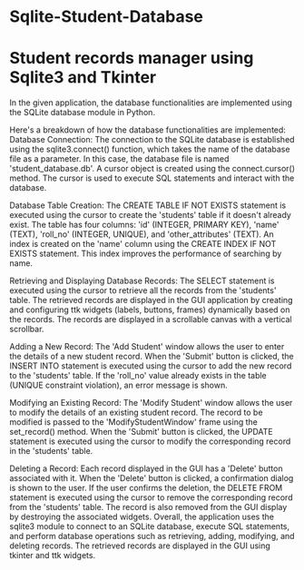 # Sqlite-Student-Database
# Student records manager using Sqlite3 and Tkinter

In the given application, the database functionalities are implemented using the SQLite database module in Python.


Here's a breakdown of how the database functionalities are implemented:
Database Connection:
The connection to the SQLite database is established using the sqlite3.connect() function,
which takes the name of the database file as a parameter.
In this case, the database file is named 'student_database.db'.
A cursor object is created using the connect.cursor() method.
The cursor is used to execute SQL statements and interact with the database.


Database Table Creation:
The CREATE TABLE IF NOT EXISTS statement is executed using the cursor to create the 'students' table
if it doesn't already exist.
The table has four columns:
'id' (INTEGER, PRIMARY KEY), 'name' (TEXT), 'roll_no' (INTEGER, UNIQUE), and 'other_attributes' (TEXT).
An index is created on the 'name' column using the CREATE INDEX IF NOT EXISTS statement.
This index improves the performance of searching by name.


Retrieving and Displaying Database Records:
The SELECT statement is executed using the cursor to retrieve all the records from the 'students' table.
The retrieved records are displayed in the GUI application by creating
and configuring ttk widgets (labels, buttons, frames) dynamically based on the records.
The records are displayed in a scrollable canvas with a vertical scrollbar.


Adding a New Record:
The 'Add Student' window allows the user to enter the details of a new student record.
When the 'Submit' button is clicked, the INSERT INTO statement is executed
using the cursor to add the new record to the 'students' table.
If the 'roll_no' value already exists in the table (UNIQUE constraint violation), an error message is shown.


Modifying an Existing Record:
The 'Modify Student' window allows the user to modify the details of an existing student record.
The record to be modified is passed to the 'ModifyStudentWindow' frame using the set_record() method.
When the 'Submit' button is clicked, the UPDATE statement is
executed using the cursor to modify the corresponding record in the 'students' table.


Deleting a Record:
Each record displayed in the GUI has a 'Delete' button associated with it.
When the 'Delete' button is clicked, a confirmation dialog is shown to the user.
If the user confirms the deletion, the DELETE FROM statement is executed using the cursor
to remove the corresponding record from the 'students' table.
The record is also removed from the GUI display by destroying the associated widgets.
Overall, the application uses the sqlite3 module to connect to an SQLite database,
execute SQL statements, and perform database operations such as retrieving, adding, modifying, and deleting records.
The retrieved records are displayed in the GUI using tkinter and ttk widgets.
